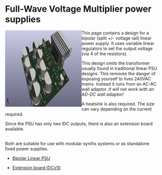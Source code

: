 # Full-Wave Voltage Multiplier power supplies

<img src="AdjustablePSU/doc/RevC/AdjustablePSU_REVC_POP_3D.png" align="left" height="250" width="250" >


This page contains a design for a bipolar (split +/- voltage rail) linear power supply. It uses variable linear regulators to set the output voltage (via 4 of the resistors).

This design omits the transformer usually found in traditional linear PSU designs. This removes the danger of exposing yourself to lives 240VAC mains. Instead it runs from an AC-AC wall adaptor. *It will not work with an AD-DC wall adaptor!*

A heatsink is also required. The size can vary depending on the current required.

Since the PSU has only two IDC outputs, there is also an extension board available.

<BR>
Both are suitable for use with modular synths systems or as standalone fixed power supplies.



- [Bipolar Linear PSU](Var2IDCAssemblyInstructions.md)

- [Extension board IDCx10](Ext10IDC.md)

